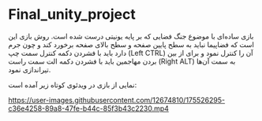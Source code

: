 # Final_unity_project
بازی ساده‌ای با موضوع جنگ فضایی كه بر پایه یونیتی درست شده است.
روش بازی این است که فضاپیما نباید به سطح پایین صفحه و سطح بالای صفحه برخورد کند و چون جرم دارد باید با فشردن دکمه کنترل سمت چپ (Left CTRL) آن را کنترل نمود و برای از بین بردن مهاجمین باید با فشردن دکمه الت سمت راست (Right ALT) به سمت آن‌ها تیراندازی نمود.

نمایی از بازی در ویدئوی کوتاه زیر آمده است:

https://user-images.githubusercontent.com/12674810/175526295-c36e4258-89a8-47fe-b44c-85f3b43c2230.mp4
